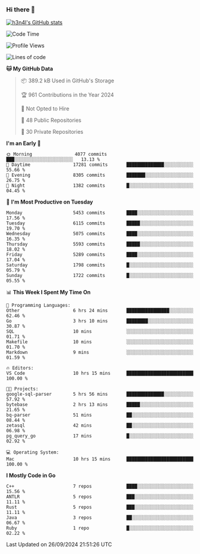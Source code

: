 ### Hi there 👋

[![h3n4l's GitHub stats](https://github-readme-stats.vercel.app/api?username=h3n4l&count_private=true&show_icons=true&theme=radical)](https://github.com/h3n4l/github-readme-stats)

<!--START_SECTION:waka-->
![Code Time](http://img.shields.io/badge/Code%20Time-1%2C949%20hrs%2025%20mins-blue)

![Profile Views](http://img.shields.io/badge/Profile%20Views-8-blue)

![Lines of code](https://img.shields.io/badge/From%20Hello%20World%20I%27ve%20Written-11.9%20million%20lines%20of%20code-blue)

**🐱 My GitHub Data** 

> 📦 389.2 kB Used in GitHub's Storage 
 > 
> 🏆 961 Contributions in the Year 2024
 > 
> 🚫 Not Opted to Hire
 > 
> 📜 48 Public Repositories 
 > 
> 🔑 30 Private Repositories 
 > 
**I'm an Early 🐤** 

```text
🌞 Morning                4077 commits        ███░░░░░░░░░░░░░░░░░░░░░░   13.13 % 
🌆 Daytime                17281 commits       ██████████████░░░░░░░░░░░   55.66 % 
🌃 Evening                8305 commits        ███████░░░░░░░░░░░░░░░░░░   26.75 % 
🌙 Night                  1382 commits        █░░░░░░░░░░░░░░░░░░░░░░░░   04.45 % 
```
📅 **I'm Most Productive on Tuesday** 

```text
Monday                   5453 commits        ████░░░░░░░░░░░░░░░░░░░░░   17.56 % 
Tuesday                  6115 commits        █████░░░░░░░░░░░░░░░░░░░░   19.70 % 
Wednesday                5075 commits        ████░░░░░░░░░░░░░░░░░░░░░   16.35 % 
Thursday                 5593 commits        █████░░░░░░░░░░░░░░░░░░░░   18.02 % 
Friday                   5289 commits        ████░░░░░░░░░░░░░░░░░░░░░   17.04 % 
Saturday                 1798 commits        █░░░░░░░░░░░░░░░░░░░░░░░░   05.79 % 
Sunday                   1722 commits        █░░░░░░░░░░░░░░░░░░░░░░░░   05.55 % 
```


📊 **This Week I Spent My Time On** 

```text
💬 Programming Languages: 
Other                    6 hrs 24 mins       ████████████████░░░░░░░░░   62.46 % 
Go                       3 hrs 10 mins       ████████░░░░░░░░░░░░░░░░░   30.87 % 
SQL                      10 mins             ░░░░░░░░░░░░░░░░░░░░░░░░░   01.71 % 
Makefile                 10 mins             ░░░░░░░░░░░░░░░░░░░░░░░░░   01.70 % 
Markdown                 9 mins              ░░░░░░░░░░░░░░░░░░░░░░░░░   01.59 % 

🔥 Editors: 
VS Code                  10 hrs 15 mins      █████████████████████████   100.00 % 

🐱‍💻 Projects: 
google-sql-parser        5 hrs 56 mins       ██████████████░░░░░░░░░░░   57.92 % 
bytebase                 2 hrs 13 mins       █████░░░░░░░░░░░░░░░░░░░░   21.65 % 
bq-parser                51 mins             ██░░░░░░░░░░░░░░░░░░░░░░░   08.44 % 
zetasql                  42 mins             ██░░░░░░░░░░░░░░░░░░░░░░░   06.98 % 
pg_query_go              17 mins             █░░░░░░░░░░░░░░░░░░░░░░░░   02.92 % 

💻 Operating System: 
Mac                      10 hrs 15 mins      █████████████████████████   100.00 % 
```

**I Mostly Code in Go** 

```text
C++                      7 repos             ████░░░░░░░░░░░░░░░░░░░░░   15.56 % 
ANTLR                    5 repos             ███░░░░░░░░░░░░░░░░░░░░░░   11.11 % 
Rust                     5 repos             ███░░░░░░░░░░░░░░░░░░░░░░   11.11 % 
Java                     3 repos             ██░░░░░░░░░░░░░░░░░░░░░░░   06.67 % 
Ruby                     1 repo              █░░░░░░░░░░░░░░░░░░░░░░░░   02.22 % 
```




 Last Updated on 26/09/2024 21:51:26 UTC
<!--END_SECTION:waka-->

